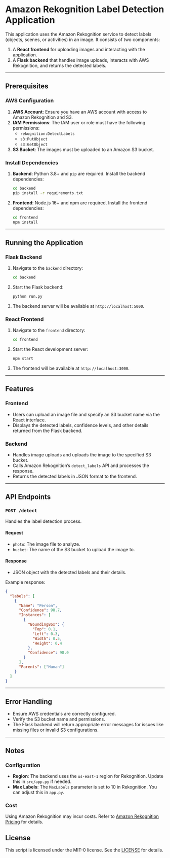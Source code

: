 # Amazon Rekognition Label Detection Application

This application uses the Amazon Rekognition service to detect labels (objects, scenes, or activities) in an image. It consists of two components:
1. A **React frontend** for uploading images and interacting with the application.
2. A **Flask backend** that handles image uploads, interacts with AWS Rekognition, and returns the detected labels.

---

## Prerequisites

### AWS Configuration
1. **AWS Account**: Ensure you have an AWS account with access to Amazon Rekognition and S3.
2. **IAM Permissions**: The IAM user or role must have the following permissions:
   - `rekognition:DetectLabels`
   - `s3:PutObject`
   - `s3:GetObject`
3. **S3 Bucket**: The images must be uploaded to an Amazon S3 bucket.

### Install Dependencies
1. **Backend**: Python 3.8+ and `pip` are required. Install the backend dependencies:
   ```bash
   cd backend
   pip install -r requirements.txt
   ```
2. **Frontend**: Node.js 16+ and npm are required. Install the frontend dependencies:
   ```bash
   cd frontend
   npm install
   ```

---

## Running the Application

### Flask Backend
1. Navigate to the `backend` directory:
   ```bash
   cd backend
   ```
2. Start the Flask backend:
   ```bash
   python run.py
   ```
3. The backend server will be available at `http://localhost:5000`.

### React Frontend
1. Navigate to the `frontend` directory:
   ```bash
   cd frontend
   ```
2. Start the React development server:
   ```bash
   npm start
   ```
3. The frontend will be available at `http://localhost:3000`.

---

## Features

### Frontend
- Users can upload an image file and specify an S3 bucket name via the React interface.
- Displays the detected labels, confidence levels, and other details returned from the Flask backend.

### Backend
- Handles image uploads and uploads the image to the specified S3 bucket.
- Calls Amazon Rekognition’s `detect_labels` API and processes the response.
- Returns the detected labels in JSON format to the frontend.

---

## API Endpoints

### `POST /detect`
Handles the label detection process.

#### Request
- `photo`: The image file to analyze.
- `bucket`: The name of the S3 bucket to upload the image to.

#### Response
- JSON object with the detected labels and their details.

Example response:
```json
{
  "labels": [
    {
      "Name": "Person",
      "Confidence": 98.7,
      "Instances": [
        {
          "BoundingBox": {
            "Top": 0.1,
            "Left": 0.3,
            "Width": 0.5,
            "Height": 0.4
          },
          "Confidence": 98.0
        }
      ],
      "Parents": ["Human"]
    }
  ]
}
```

---

## Error Handling
- Ensure AWS credentials are correctly configured.
- Verify the S3 bucket name and permissions.
- The Flask backend will return appropriate error messages for issues like missing files or invalid S3 configurations.

---

## Notes

### Configuration
- **Region**: The backend uses the `us-east-1` region for Rekognition. Update this in `src/app.py` if needed.
- **Max Labels**: The `MaxLabels` parameter is set to 10 in Rekognition. You can adjust this in `app.py`.

### Cost
Using Amazon Rekognition may incur costs. Refer to [Amazon Rekognition Pricing](https://aws.amazon.com/rekognition/pricing/) for details.

## License

This script is licensed under the MIT-0 license. See the [LICENSE](https://github.com/awsdocs/amazon-rekognition-developer-guide/blob/master/LICENSE-SAMPLECODE) for details.
